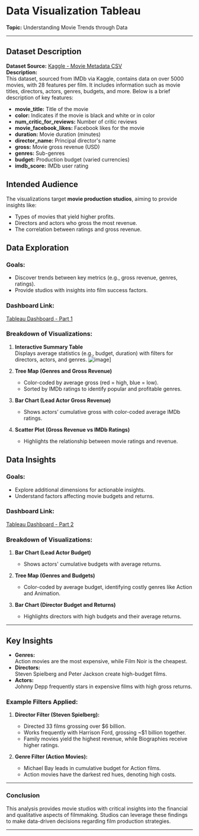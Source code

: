 # Data Visualization Tableau

**Topic:** Understanding Movie Trends through Data  

---

## Dataset Description

**Dataset Source:** [Kaggle - Movie Metadata CSV](https://www.kaggle.com/datasets/karrrimba/movie-metadatacsv)  
**Description:**  
This dataset, sourced from IMDb via Kaggle, contains data on over 5000 movies, with 28 features per film. It includes information such as movie titles, directors, actors, genres, budgets, and more. Below is a brief description of key features:

- **movie_title:** Title of the movie  
- **color:** Indicates if the movie is black and white or in color  
- **num_critic_for_reviews:** Number of critic reviews  
- **movie_facebook_likes:** Facebook likes for the movie  
- **duration:** Movie duration (minutes)  
- **director_name:** Principal director's name  
- **gross:** Movie gross revenue (USD)  
- **genres:** Sub-genres  
- **budget:** Production budget (varied currencies)  
- **imdb_score:** IMDb user rating  

## Intended Audience

The visualizations target **movie production studios**, aiming to provide insights like:
- Types of movies that yield higher profits.
- Directors and actors who gross the most revenue.
- The correlation between ratings and gross revenue.

## Data Exploration

### Goals:
- Discover trends between key metrics (e.g., gross revenue, genres, ratings).
- Provide studios with insights into film success factors.

### Dashboard Link:
[Tableau Dashboard - Part 1](https://public.tableau.com/app/profile/oluwatobi.omole/viz/Assignment1Part1DataExploaration/Dashboard1?publish=yes)

### Breakdown of Visualizations:

1. **Interactive Summary Table**  
   Displays average statistics (e.g., budget, duration) with filters for directors, actors, and genres.
   ![image](https://github.com/user-attachments/assets/fb8f6bf2-88f0-4c55-98be-fe1851a865a9)]

3. **Tree Map (Genres and Gross Revenue)**  
   - Color-coded by average gross (red = high, blue = low).  
   - Sorted by IMDb ratings to identify popular and profitable genres.

4. **Bar Chart (Lead Actor Gross Revenue)**  
   - Shows actors’ cumulative gross with color-coded average IMDb ratings.

5. **Scatter Plot (Gross Revenue vs IMDb Ratings)**  
   - Highlights the relationship between movie ratings and revenue.

## Data Insights

### Goals:
- Explore additional dimensions for actionable insights.
- Understand factors affecting movie budgets and returns.

### Dashboard Link:
[Tableau Dashboard - Part 2](https://public.tableau.com/app/profile/oluwatobi.omole/viz/Assignment1Part2DataInsights/Dashboard1?publish=yes)

### Breakdown of Visualizations:

1. **Bar Chart (Lead Actor Budget)**  
   - Shows actors' cumulative budgets with average returns.

2. **Tree Map (Genres and Budgets)**  
   - Color-coded by average budget, identifying costly genres like Action and Animation.

3. **Bar Chart (Director Budget and Returns)**  
   - Highlights directors with high budgets and their average returns.

---

## Key Insights

- **Genres:**  
  Action movies are the most expensive, while Film Noir is the cheapest.  
- **Directors:**  
  Steven Spielberg and Peter Jackson create high-budget films.  
- **Actors:**  
  Johnny Depp frequently stars in expensive films with high gross returns.

### Example Filters Applied:
1. **Director Filter (Steven Spielberg):**  
   - Directed 33 films grossing over $6 billion.  
   - Works frequently with Harrison Ford, grossing ~$1 billion together.  
   - Family movies yield the highest revenue, while Biographies receive higher ratings.

2. **Genre Filter (Action Movies):**  
   - Michael Bay leads in cumulative budget for Action films.  
   - Action movies have the darkest red hues, denoting high costs.

---

### Conclusion

This analysis provides movie studios with critical insights into the financial and qualitative aspects of filmmaking. Studios can leverage these findings to make data-driven decisions regarding film production strategies.

---
